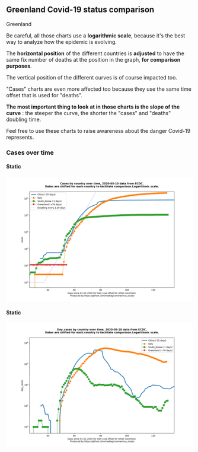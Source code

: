 ## Greenland Covid-19 status comparison 

Greenland



Be careful, all those charts use a **logarithmic scale**, because it's the best way to analyze how the epidemic is evolving.
 
The **horizontal position** of the different countries is **adjusted** to have the same fix number of deaths at the position in the graph, **for comparison purposes**.

The vertical position of the different curves is of course impacted too.

"Cases" charts are even more affected too because they use the same time offset that is used for "deaths".

**The most important thing to look at in those charts is the slope of the curve** : the steeper the curve, the shorter the "cases" and "deaths" doubling time.

Feel free to use these charts to raise awareness about the danger Covid-19 represents. 


 
### Cases over time
 
#### Static
![Greenland covid-19 cases static chart](https://raw.githubusercontent.com/madlag/coronavirus_study/master/notebooks/graphs/2020-05-10/countries/Greenland/2020-05-10_Greenland_cases.png "Greenland covid-19 cases static chart")   
 
#### Static
![Greenland covid-19 daily cases static chart](https://raw.githubusercontent.com/madlag/coronavirus_study/master/notebooks/graphs/2020-05-10/countries/Greenland/2020-05-10_Greenland_day_cases.png "Greenland covid-19 day_cases static chart")   

